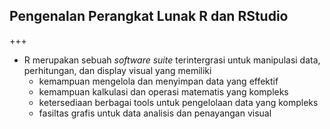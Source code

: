 ## Pengenalan Perangkat Lunak R dan RStudio

+++

- R merupakan sebuah _software suite_ terintergrasi untuk manipulasi data, perhitungan, dan display visual yang memiliki
    - kemampuan mengelola dan menyimpan data yang effektif
    - kemampuan kalkulasi dan operasi matematis yang kompleks
    - ketersediaan berbagai tools untuk pengelolaan data yang kompleks
    - fasiltas grafis untuk data analisis dan penayangan visual
